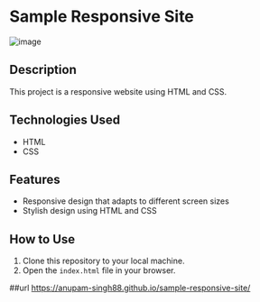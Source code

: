 # Sample Responsive Site

![image](https://github.com/anupam-singh88/sample-responsive-site/assets/89381022/dc8af1d3-3213-4497-9b1c-08f77c9dabc5)


## Description
This project is a responsive website using HTML and CSS.

## Technologies Used
- HTML
- CSS

## Features
- Responsive design that adapts to different screen sizes
- Stylish design using HTML and CSS

## How to Use
1. Clone this repository to your local machine.
2. Open the `index.html` file in your browser.

##url
https://anupam-singh88.github.io/sample-responsive-site/

